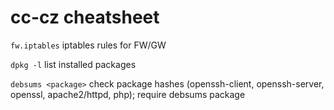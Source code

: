 # cc-cz cheatsheet
`fw.iptables` iptables rules for FW/GW

`dpkg -l` list installed packages

`debsums <package>` check package hashes (openssh-client, openssh-server, openssl, apache2/httpd, php); require debsums package
